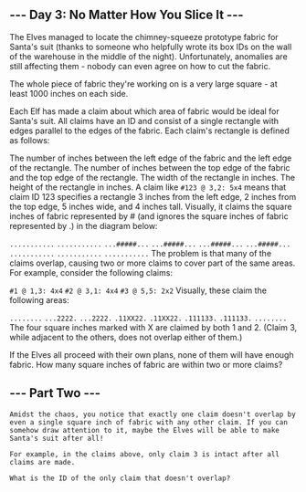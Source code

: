 ## --- Day 3: No Matter How You Slice It ---
   The Elves managed to locate the chimney-squeeze prototype fabric for Santa's suit (thanks to someone who helpfully wrote its box IDs on the wall of the warehouse in the middle of the night). Unfortunately, anomalies are still affecting them - nobody can even agree on how to cut the fabric.

   The whole piece of fabric they're working on is a very large square - at least 1000 inches on each side.

   Each Elf has made a claim about which area of fabric would be ideal for Santa's suit. All claims have an ID and consist of a single rectangle with edges parallel to the edges of the fabric. Each claim's rectangle is defined as follows:

   The number of inches between the left edge of the fabric and the left edge of the rectangle.
   The number of inches between the top edge of the fabric and the top edge of the rectangle.
   The width of the rectangle in inches.
   The height of the rectangle in inches.
   A claim like `#123 @ 3,2: 5x4` means that claim ID 123 specifies a rectangle 3 inches from the left edge, 2 inches from the top edge, 5 inches wide, and 4 inches tall. Visually, it claims the square inches of fabric represented by # (and ignores the square inches of fabric represented by .) in the diagram below:

   `...........`
   `...........`
   `...#####...`
   `...#####...`
   `...#####...`
   `...#####...`
   `...........`
   `...........`
   `...........`
   The problem is that many of the claims overlap, causing two or more claims to cover part of the same areas. For example, consider the following claims:

   `#1 @ 1,3: 4x4`
   `#2 @ 3,1: 4x4`
   `#3 @ 5,5: 2x2`
   Visually, these claim the following areas:

   `........`
   `...2222.`
   `...2222.`
   `.11XX22.`
   `.11XX22.`
   `.111133.`
   `.111133.`
   `........`
   The four square inches marked with X are claimed by both 1 and 2. (Claim 3, while adjacent to the others, does not overlap either of them.)

   If the Elves all proceed with their own plans, none of them will have enough fabric.
   How many square inches of fabric are within two or more claims?


## --- Part Two ---
    Amidst the chaos, you notice that exactly one claim doesn't overlap by even a single square inch of fabric with any other claim. If you can somehow draw attention to it, maybe the Elves will be able to make Santa's suit after all!

    For example, in the claims above, only claim 3 is intact after all claims are made.

    What is the ID of the only claim that doesn't overlap?
